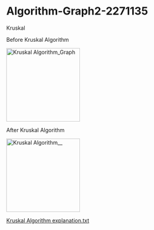 # Algorithm-Graph2-2271135
Kruskal

Before Kruskal Algorithm

<img width="194" alt="Kruskal Algorithm_Graph" src="https://github.com/reneejoo22/Algorithm-Graph2-2271135/assets/139679194/a1a8539a-e5ba-4183-b07a-69622535705c">

After Kruskal Algorithm

<img width="194" alt="Kruskal Algorithm__" src="https://github.com/reneejoo22/Algorithm-Graph2-2271135/assets/139679194/a45ebce0-d22c-4d82-a037-a581df054bab">



[Kruskal Algorithm explanation.txt](https://github.com/reneejoo22/Algorithm-Graph2-2271135/files/12878781/Kruskal.Algorithm.explanation.txt)
